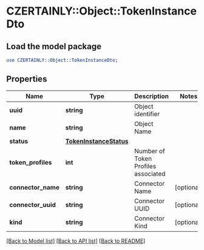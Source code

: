# CZERTAINLY::Object::TokenInstanceDto

## Load the model package
```perl
use CZERTAINLY::Object::TokenInstanceDto;
```

## Properties
Name | Type | Description | Notes
------------ | ------------- | ------------- | -------------
**uuid** | **string** | Object identifier | 
**name** | **string** | Object Name | 
**status** | [**TokenInstanceStatus**](TokenInstanceStatus.md) |  | 
**token_profiles** | **int** | Number of Token Profiles associated | 
**connector_name** | **string** | Connector Name | [optional] 
**connector_uuid** | **string** | Connector UUID | [optional] 
**kind** | **string** | Connector Kind | [optional] 

[[Back to Model list]](../README.md#documentation-for-models) [[Back to API list]](../README.md#documentation-for-api-endpoints) [[Back to README]](../README.md)



